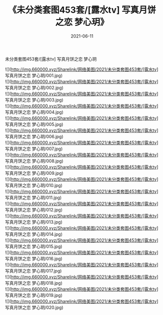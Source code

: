 ﻿---
layout: post
title:  《未分类套图453套/[露水tv] 写真月饼之恋 梦心玥》
date:   2021-06-11
img: http://img.660000.xyz/Sharelink/网络美图/2021/未分类套图453套/[露水tv] 写真月饼之恋 梦心玥/000.jpg
categories: [美女, 清纯, 唯美]
---

未分类套图453套/[露水tv] 写真月饼之恋 梦心玥

 ![](http://img.660000.xyz/Sharelink/网络美图/2021/未分类套图453套/[露水tv] 写真月饼之恋 梦心玥/001.jpg) <br>![](http://img.660000.xyz/Sharelink/网络美图/2021/未分类套图453套/[露水tv] 写真月饼之恋 梦心玥/002.jpg) <br>![](http://img.660000.xyz/Sharelink/网络美图/2021/未分类套图453套/[露水tv] 写真月饼之恋 梦心玥/003.jpg) <br>![](http://img.660000.xyz/Sharelink/网络美图/2021/未分类套图453套/[露水tv] 写真月饼之恋 梦心玥/004.jpg) <br>![](http://img.660000.xyz/Sharelink/网络美图/2021/未分类套图453套/[露水tv] 写真月饼之恋 梦心玥/005.jpg) <br>![](http://img.660000.xyz/Sharelink/网络美图/2021/未分类套图453套/[露水tv] 写真月饼之恋 梦心玥/006.jpg) <br>![](http://img.660000.xyz/Sharelink/网络美图/2021/未分类套图453套/[露水tv] 写真月饼之恋 梦心玥/007.jpg) <br>![](http://img.660000.xyz/Sharelink/网络美图/2021/未分类套图453套/[露水tv] 写真月饼之恋 梦心玥/008.jpg) <br>![](http://img.660000.xyz/Sharelink/网络美图/2021/未分类套图453套/[露水tv] 写真月饼之恋 梦心玥/009.jpg) <br>![](http://img.660000.xyz/Sharelink/网络美图/2021/未分类套图453套/[露水tv] 写真月饼之恋 梦心玥/010.jpg) <br>![](http://img.660000.xyz/Sharelink/网络美图/2021/未分类套图453套/[露水tv] 写真月饼之恋 梦心玥/011.jpg) <br>![](http://img.660000.xyz/Sharelink/网络美图/2021/未分类套图453套/[露水tv] 写真月饼之恋 梦心玥/012.jpg) <br>![](http://img.660000.xyz/Sharelink/网络美图/2021/未分类套图453套/[露水tv] 写真月饼之恋 梦心玥/013.jpg) <br>![](http://img.660000.xyz/Sharelink/网络美图/2021/未分类套图453套/[露水tv] 写真月饼之恋 梦心玥/014.jpg) <br>![](http://img.660000.xyz/Sharelink/网络美图/2021/未分类套图453套/[露水tv] 写真月饼之恋 梦心玥/015.jpg) <br>![](http://img.660000.xyz/Sharelink/网络美图/2021/未分类套图453套/[露水tv] 写真月饼之恋 梦心玥/016.jpg) <br>![](http://img.660000.xyz/Sharelink/网络美图/2021/未分类套图453套/[露水tv] 写真月饼之恋 梦心玥/017.jpg) <br>![](http://img.660000.xyz/Sharelink/网络美图/2021/未分类套图453套/[露水tv] 写真月饼之恋 梦心玥/018.jpg) <br>![](http://img.660000.xyz/Sharelink/网络美图/2021/未分类套图453套/[露水tv] 写真月饼之恋 梦心玥/019.jpg) <br>![](http://img.660000.xyz/Sharelink/网络美图/2021/未分类套图453套/[露水tv] 写真月饼之恋 梦心玥/020.jpg) <br>